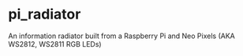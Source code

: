 # pi_radiator
An information radiator built from a Raspberry Pi and Neo Pixels (AKA WS2812, WS2811 RGB LEDs)
